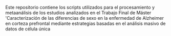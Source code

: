 Este repositorio contiene los  scripts utilizados para el procesamiento y metaanálisis de los estudios analizados en el Trabajo Final de Máster 'Caracterización de las diferencias de sexo en la enfermedad de Alzheimer en corteza prefrontal mediante estrategias basadas en el análisis masivo de datos de célula única
